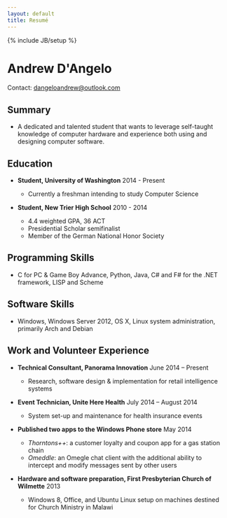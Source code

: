 ```yaml
---
layout: default
title: Resumé
---
```

{% include JB/setup %}

Andrew D'Angelo
===============
	
Contact: [dangeloandrew@outlook.com](mailto:dangeloandrew@outlook.com)

Summary
-------
	
*	A dedicated and talented student that wants to leverage self-taught knowledge of computer hardware and experience both using and designing computer software.

Education
---------

*	**Student, University of Washington** 2014 - Present

	-	Currently a freshman intending to study Computer Science
	
*	**Student, New Trier High School** 2010 - 2014

	-	4.4 weighted GPA, 36 ACT
	-	Presidential Scholar semifinalist
	-	Member of the German National Honor Society

Programming Skills
------------------

*	C for PC & Game Boy Advance, Python, Java, C# and F# for the .NET framework, LISP and Scheme

Software Skills
---------------

*	Windows, Windows Server 2012, OS X, Linux system administration, primarily Arch and Debian

Work and Volunteer Experience
-----------------------------

*	**Technical Consultant, Panorama Innovation** June 2014 – Present

	-	Research, software design & implementation for retail intelligence systems

*	**Event Technician, Unite Here Health** July 2014 – August 2014

	-	System set-up and maintenance for health insurance events

*	**Published two apps to the Windows Phone store** May 2014

	-	*Thorntons++*: a customer loyalty and coupon app for a gas station chain
	-	*Omeddle*: an Omegle chat client with the additional ability to intercept and modify messages sent by other users

*	**Hardware and software preparation, First Presbyterian Church of Wilmette** 2013

	-	Windows 8, Office, and Ubuntu Linux setup on machines destined for Church Ministry in Malawi